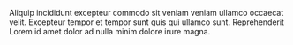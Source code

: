 Aliquip incididunt excepteur commodo sit veniam veniam ullamco occaecat velit. Excepteur tempor et tempor sunt quis qui ullamco sunt. Reprehenderit Lorem id amet dolor ad nulla minim dolore irure magna.

